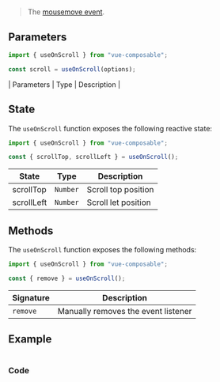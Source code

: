 # 

> The [mousemove event](https://developer.mozilla.org/en-US/docs/Web/API/Document/scroll_event).


## Parameters 
```js
import { useOnScroll } from "vue-composable";

const scroll = useOnScroll(options);
```

| Parameters      | Type     | Description         |



## State

The `useOnScroll` function exposes the following reactive state:

```js
import { useOnScroll } from "vue-composable";

const { scrollTop, scrollLeft } = useOnScroll();
```

| State      | Type     | Description         |
| ---------- | -------- | ------------------- |
| scrollTop  | `Number` | Scroll top position |
| scrollLeft | `Number` | Scroll let position |

## Methods

The `useOnScroll` function exposes the following methods:

```js
import { useOnScroll } from "vue-composable";

const { remove } = useOnScroll();
```

| Signature | Description                         |
| --------- | ----------------------------------- |
| `remove`  | Manually removes the event listener |

## Example

```vue

```

### Code

<on-scroll-example/>
